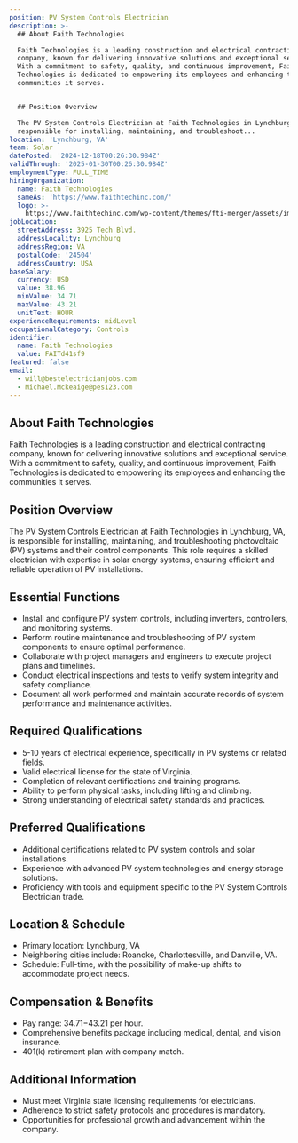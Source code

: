 ```yaml
---
position: PV System Controls Electrician
description: >-
  ## About Faith Technologies

  Faith Technologies is a leading construction and electrical contracting
  company, known for delivering innovative solutions and exceptional service.
  With a commitment to safety, quality, and continuous improvement, Faith
  Technologies is dedicated to empowering its employees and enhancing the
  communities it serves.


  ## Position Overview

  The PV System Controls Electrician at Faith Technologies in Lynchburg, VA, is
  responsible for installing, maintaining, and troubleshoot...
location: 'Lynchburg, VA'
team: Solar
datePosted: '2024-12-18T00:26:30.984Z'
validThrough: '2025-01-30T00:26:30.984Z'
employmentType: FULL_TIME
hiringOrganization:
  name: Faith Technologies
  sameAs: 'https://www.faithtechinc.com/'
  logo: >-
    https://www.faithtechinc.com/wp-content/themes/fti-merger/assets/images/logos/logo-fti.svg
jobLocation:
  streetAddress: 3925 Tech Blvd.
  addressLocality: Lynchburg
  addressRegion: VA
  postalCode: '24504'
  addressCountry: USA
baseSalary:
  currency: USD
  value: 38.96
  minValue: 34.71
  maxValue: 43.21
  unitText: HOUR
experienceRequirements: midLevel
occupationalCategory: Controls
identifier:
  name: Faith Technologies
  value: FAITd41sf9
featured: false
email:
  - will@bestelectricianjobs.com
  - Michael.Mckeaige@pes123.com
---
```




## About Faith Technologies
Faith Technologies is a leading construction and electrical contracting company, known for delivering innovative solutions and exceptional service. With a commitment to safety, quality, and continuous improvement, Faith Technologies is dedicated to empowering its employees and enhancing the communities it serves.

## Position Overview
The PV System Controls Electrician at Faith Technologies in Lynchburg, VA, is responsible for installing, maintaining, and troubleshooting photovoltaic (PV) systems and their control components. This role requires a skilled electrician with expertise in solar energy systems, ensuring efficient and reliable operation of PV installations.

## Essential Functions
- Install and configure PV system controls, including inverters, controllers, and monitoring systems.
- Perform routine maintenance and troubleshooting of PV system components to ensure optimal performance.
- Collaborate with project managers and engineers to execute project plans and timelines.
- Conduct electrical inspections and tests to verify system integrity and safety compliance.
- Document all work performed and maintain accurate records of system performance and maintenance activities.

## Required Qualifications
- 5-10 years of electrical experience, specifically in PV systems or related fields.
- Valid electrical license for the state of Virginia.
- Completion of relevant certifications and training programs.
- Ability to perform physical tasks, including lifting and climbing.
- Strong understanding of electrical safety standards and practices.

## Preferred Qualifications
- Additional certifications related to PV system controls and solar installations.
- Experience with advanced PV system technologies and energy storage solutions.
- Proficiency with tools and equipment specific to the PV System Controls Electrician trade.

## Location & Schedule
- Primary location: Lynchburg, VA
- Neighboring cities include: Roanoke, Charlottesville, and Danville, VA.
- Schedule: Full-time, with the possibility of make-up shifts to accommodate project needs.

## Compensation & Benefits
- Pay range: $34.71-$43.21 per hour.
- Comprehensive benefits package including medical, dental, and vision insurance.
- 401(k) retirement plan with company match.

## Additional Information
- Must meet Virginia state licensing requirements for electricians.
- Adherence to strict safety protocols and procedures is mandatory.
- Opportunities for professional growth and advancement within the company.